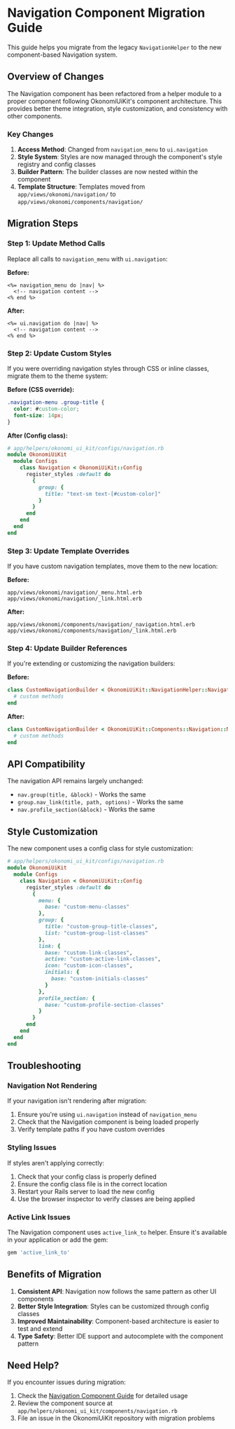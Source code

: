 # Navigation Component Migration Guide

This guide helps you migrate from the legacy `NavigationHelper` to the new component-based Navigation system.

## Overview of Changes

The Navigation component has been refactored from a helper module to a proper component following OkonomiUiKit's component architecture. This provides better theme integration, style customization, and consistency with other components.

### Key Changes

1. **Access Method**: Changed from `navigation_menu` to `ui.navigation`
2. **Style System**: Styles are now managed through the component's style registry and config classes
3. **Builder Pattern**: The builder classes are now nested within the component
4. **Template Structure**: Templates moved from `app/views/okonomi/navigation/` to `app/views/okonomi/components/navigation/`

## Migration Steps

### Step 1: Update Method Calls

Replace all calls to `navigation_menu` with `ui.navigation`:

**Before:**
```erb
<%= navigation_menu do |nav| %>
  <!-- navigation content -->
<% end %>
```

**After:**
```erb
<%= ui.navigation do |nav| %>
  <!-- navigation content -->
<% end %>
```

### Step 2: Update Custom Styles

If you were overriding navigation styles through CSS or inline classes, migrate them to the theme system:

**Before (CSS override):**
```css
.navigation-menu .group-title {
  color: #custom-color;
  font-size: 14px;
}
```

**After (Config class):**
```ruby
# app/helpers/okonomi_ui_kit/configs/navigation.rb
module OkonomiUiKit
  module Configs
    class Navigation < OkonomiUiKit::Config
      register_styles :default do
        {
          group: {
            title: "text-sm text-[#custom-color]"
          }
        }
      end
    end
  end
end
```

### Step 3: Update Template Overrides

If you have custom navigation templates, move them to the new location:

**Before:**
```
app/views/okonomi/navigation/_menu.html.erb
app/views/okonomi/navigation/_link.html.erb
```

**After:**
```
app/views/okonomi/components/navigation/_navigation.html.erb
app/views/okonomi/components/navigation/_link.html.erb
```

### Step 4: Update Builder References

If you're extending or customizing the navigation builders:

**Before:**
```ruby
class CustomNavigationBuilder < OkonomiUiKit::NavigationHelper::NavigationBuilder
  # custom methods
end
```

**After:**
```ruby
class CustomNavigationBuilder < OkonomiUiKit::Components::Navigation::NavigationBuilder
  # custom methods
end
```

## API Compatibility

The navigation API remains largely unchanged:

- `nav.group(title, &block)` - Works the same
- `group.nav_link(title, path, options)` - Works the same
- `nav.profile_section(&block)` - Works the same

## Style Customization

The new component uses a config class for style customization:

```ruby
# app/helpers/okonomi_ui_kit/configs/navigation.rb
module OkonomiUiKit
  module Configs
    class Navigation < OkonomiUiKit::Config
      register_styles :default do
        {
          menu: {
            base: "custom-menu-classes"
          },
          group: {
            title: "custom-group-title-classes",
            list: "custom-group-list-classes"
          },
          link: {
            base: "custom-link-classes",
            active: "custom-active-link-classes",
            icon: "custom-icon-classes",
            initials: {
              base: "custom-initials-classes"
            }
          },
          profile_section: {
            base: "custom-profile-section-classes"
          }
        }
      end
    end
  end
end
```

## Troubleshooting

### Navigation Not Rendering

If your navigation isn't rendering after migration:

1. Ensure you're using `ui.navigation` instead of `navigation_menu`
2. Check that the Navigation component is being loaded properly
3. Verify template paths if you have custom overrides

### Styling Issues

If styles aren't applying correctly:

1. Check that your config class is properly defined
2. Ensure the config class file is in the correct location
3. Restart your Rails server to load the new config
4. Use the browser inspector to verify classes are being applied

### Active Link Issues

The Navigation component uses `active_link_to` helper. Ensure it's available in your application or add the gem:

```ruby
gem 'active_link_to'
```

## Benefits of Migration

1. **Consistent API**: Navigation now follows the same pattern as other UI components
2. **Better Style Integration**: Styles can be customized through config classes
3. **Improved Maintainability**: Component-based architecture is easier to test and extend
4. **Type Safety**: Better IDE support and autocomplete with the component pattern

## Need Help?

If you encounter issues during migration:

1. Check the [Navigation Component Guide](../components/navigation.md) for detailed usage
2. Review the component source at `app/helpers/okonomi_ui_kit/components/navigation.rb`
3. File an issue in the OkonomiUiKit repository with migration problems